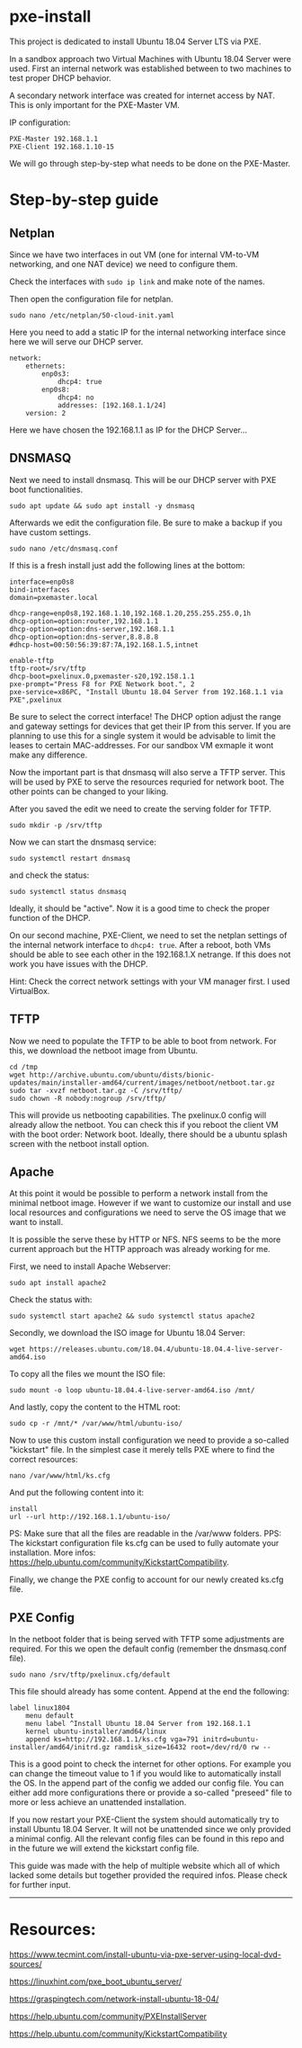 # pxe-install

This project is dedicated to install Ubuntu 18.04 Server LTS via PXE.

In a sandbox approach two Virtual Machines with Ubuntu 18.04 Server were used. First an internal network was established between to two machines to test proper DHCP behavior.

A secondary network interface was created for internet access by NAT. This is only important for the PXE-Master VM.

IP configuration:

```
PXE-Master 192.168.1.1
PXE-Client 192.168.1.10-15
```


We will go through step-by-step what needs to be done on the PXE-Master.

# Step-by-step guide

## Netplan

Since we have two interfaces in out VM (one for internal VM-to-VM networking, and one NAT device) we need to configure them.

Check the interfaces with `sudo ip link` and make note of the names.

Then open the configuration file for netplan.

`sudo nano /etc/netplan/50-cloud-init.yaml`

Here you need to add a static IP for the internal networking interface since here we  will serve our DHCP server.

```
network:
    ethernets:
        enp0s3:
            dhcp4: true
        enp0s8:
            dhcp4: no
            addresses: [192.168.1.1/24]
    version: 2
```

Here we have chosen the 192.168.1.1 as IP for the DHCP Server...

## DNSMASQ

Next we need to install dnsmasq. This will be our DHCP server with PXE boot functionalities.

`sudo apt update && sudo apt install -y dnsmasq`

Afterwards we edit the configuration file. Be sure to make a backup if you have custom settings.

`sudo nano /etc/dnsmasq.conf`

If this is a fresh install just add the following lines at the bottom:

```
interface=enp0s8
bind-interfaces
domain=pxemaster.local

dhcp-range=enp0s8,192.168.1.10,192.168.1.20,255.255.255.0,1h
dhcp-option=option:router,192.168.1.1
dhcp-option=option:dns-server,192.168.1.1
dhcp-option=option:dns-server,8.8.8.8
#dhcp-host=00:50:56:39:87:7A,192.168.1.5,intnet

enable-tftp
tftp-root=/srv/tftp
dhcp-boot=pxelinux.0,pxemaster-s20,192.158.1.1
pxe-prompt="Press F8 for PXE Network boot.", 2
pxe-service=x86PC, "Install Ubuntu 18.04 Server from 192.168.1.1 via PXE",pxelinux
```

Be sure to select the correct interface! The DHCP option adjust the range and gateway settings for devices that get their IP from this server.
If you are planning to use this for a single system it would be advisable to limit the leases to certain MAC-addresses. For our sandbox VM exmaple it wont make any difference.

Now the important part is that dnsmasq will also serve a TFTP server. This will be used by PXE to serve the resources requried for network boot.
The other points can be changed to your liking.

After you saved the edit we need to create the serving folder for TFTP.

`sudo mkdir -p /srv/tftp`

Now we can start the dnsmasq service:

`sudo systemctl restart dnsmasq`

and check  the status:

`sudo systemctl status dnsmasq`

Ideally, it should be "active". Now it is a good time to check the proper function of the DHCP.

On our second machine, PXE-Client, we need to set the netplan settings of the internal network interface to `dhcp4: true`. After a reboot,
both VMs should be able to see each other in the 192.168.1.X netrange. If this does not work you have issues with the DHCP.

Hint: Check the correct network settings with your VM manager first. I used VirtualBox.

## TFTP

Now we need to populate the TFTP to be able to boot from network. For this, we download the netboot image from Ubuntu.

```
cd /tmp
wget http://archive.ubuntu.com/ubuntu/dists/bionic-updates/main/installer-amd64/current/images/netboot/netboot.tar.gz
sudo tar -xvzf netboot.tar.gz -C /srv/tftp/
sudo chown -R nobody:nogroup /srv/tftp/
```

This will provide us netbooting capabilities. The pxelinux.0 config will already allow the netboot. You can check this if you reboot the client VM with the boot order: Network boot.
Ideally, there should be a ubuntu splash screen with the netboot install option.

## Apache

At this point it would be possible to perform a network install from the minimal netboot image. However if we want to customize our install and use local resources and configurations we need to serve the OS image that we want to install.

It is possible the serve these by HTTP or NFS. NFS seems to be the more current approach but the HTTP approach was already working for me.

First, we need to install Apache Webserver:

`sudo apt install apache2`

Check the status with:

`sudo systemctl start apache2 && sudo systemctl status apache2`

Secondly, we download the ISO image for Ubuntu 18.04 Server:

`wget https://releases.ubuntu.com/18.04.4/ubuntu-18.04.4-live-server-amd64.iso`

To copy all the files we mount the ISO file:

`sudo mount -o loop ubuntu-18.04.4-live-server-amd64.iso /mnt/`

And lastly, copy the content to the HTML root:

`sudo cp -r /mnt/* /var/www/html/ubuntu-iso/`

Now to use this custom install configuration we need to provide a so-called "kickstart" file. In the simplest case it merely tells PXE where to find the correct resources:

`nano /var/www/html/ks.cfg`

And put the following content into it:

```
install
url --url http://192.168.1.1/ubuntu-iso/
```

PS: Make sure that all the files are readable in the /var/www folders. PPS: The kickstart configuration file ks.cfg can be used to fully automate your installation. More infos: https://help.ubuntu.com/community/KickstartCompatibility.

Finally, we change the PXE config to account for our newly created ks.cfg file.

## PXE Config

In the netboot folder that is being served with TFTP some adjustments are required. For this we open the default config (remember the dnsmasq.conf file).

`sudo nano /srv/tftp/pxelinux.cfg/default`

This file should already has some content. Append at the end the following:

```
label linux1804
    menu default
    menu label ^Install Ubuntu 18.04 Server from 192.168.1.1
    kernel ubuntu-installer/amd64/linux
    append ks=http://192.168.1.1/ks.cfg vga=791 initrd=ubuntu-installer/amd64/initrd.gz ramdisk_size=16432 root=/dev/rd/0 rw --
```

This is a good point to check the internet for other options. For example you can change the timeout value to 1 if you would like to automatically install the OS.
In the append part of the config we added our config file. You can either add more configurations there or provide a so-called "preseed" file to more or less achieve an unattended installation.

If you now restart your PXE-Client the system should automatically try to install Ubuntu 18.04 Server. It will not be unattended since we only provided a minimal config.
All the relevant config files can be found in this repo and in the future we will extend the kickstart config file.

This guide was made with the help of multiple website which all of which lacked some details but together provided the required infos. Please check for further input.

----------

# Resources:

https://www.tecmint.com/install-ubuntu-via-pxe-server-using-local-dvd-sources/

https://linuxhint.com/pxe_boot_ubuntu_server/

https://graspingtech.com/network-install-ubuntu-18-04/

https://help.ubuntu.com/community/PXEInstallServer

https://help.ubuntu.com/community/KickstartCompatibility
